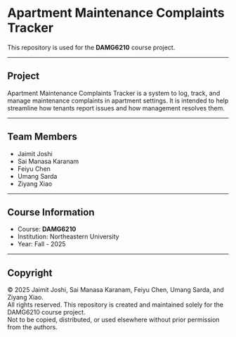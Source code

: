 # Apartment Maintenance Complaints Tracker

This repository is used for the **DAMG6210** course project.

---

## Project

Apartment Maintenance Complaints Tracker is a system to log, track, and manage maintenance complaints in apartment settings. It is intended to help streamline how tenants report issues and how management resolves them.

---

## Team Members

- Jaimit Joshi  
- Sai Manasa Karanam  
- Feiyu Chen  
- Umang Sarda  
- Ziyang Xiao  

---

## Course Information

- Course: **DAMG6210**  
- Institution: Northeastern University
- Year: Fall - 2025

---

## Copyright

© 2025 Jaimit Joshi, Sai Manasa Karanam, Feiyu Chen, Umang Sarda, and Ziyang Xiao.  
All rights reserved. This repository is created and maintained solely for the DAMG6210 course project.  
Not to be copied, distributed, or used elsewhere without prior permission from the authors.



